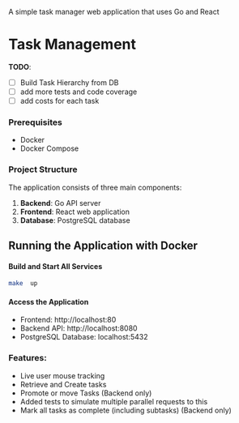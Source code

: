 A simple task manager web application that uses Go and React

# Task Management

**TODO**:

- [ ] Build Task Hierarchy from DB
- [ ] add more tests and code coverage
- [ ] add costs for each task

### Prerequisites

- Docker
- Docker Compose

### Project Structure

The application consists of three main components:

1.  **Backend**: Go API server
2.  **Frontend**: React web application
3.  **Database**: PostgreSQL database

## Running the Application with Docker

#### Build and Start All Services


```bash
make  up
```

#### Access the Application

- Frontend: http://localhost:80
- Backend API: http://localhost:8080
- PostgreSQL Database: localhost:5432

### Features:

- Live user mouse tracking
- Retrieve and Create tasks
- Promote or move Tasks (Backend only)
- Added tests to simulate multiple parallel requests to this
- Mark all tasks as complete (including subtasks) (Backend only)
